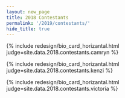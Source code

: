 ```yaml
---
layout: new_page
title: 2018 Contestants
permalink: '/2019/contestants/'
hide_title: true
---
```


{% include redesign/bio_card_horizantal.html judge=site.data.2018.contestants.camryn %}

<div class="vspace1" />

{% include redesign/bio_card_horizantal.html judge=site.data.2018.contestants.kenzi %}

<div class="vspace1" />

{% include redesign/bio_card_horizantal.html judge=site.data.2018.contestants.victoria %}
